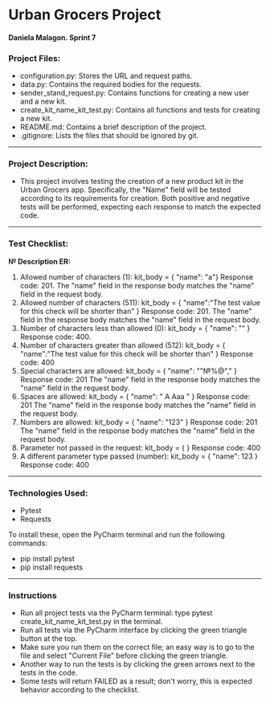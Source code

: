 # Urban Grocers Project

#### Daniela Malagon. Sprint 7

### Project Files:
- configuration.py: Stores the URL and request paths.
- data.py: Contains the required bodies for the requests.
- sender_stand_request.py: Contains functions for creating a new user and a new kit.
- create_kit_name_kit_test.py: Contains all functions and tests for creating a new kit.
- README.md: Contains a brief description of the project.
- .gitignore: Lists the files that should be ignored by git.

---

### Project Description:
- This project involves testing the creation of a new product kit in the Urban Grocers app. Specifically, the "Name" field will be tested according to its requirements for creation. Both positive and negative tests will be performed, expecting each response to match the expected code.

---

### Test Checklist:

**№	Description	ER:**
1.	Allowed number of characters (1): kit_body = { "name": "a"} Response code: 201. The "name" field in the response body matches the "name" field in the request body.
2.	Allowed number of characters (511): kit_body = { "name":"The test value for this check will be shorter than" } Response code: 201. The "name" field in the response body matches the "name" field in the request body.
3.	Number of characters less than allowed (0): kit_body = { "name": "" } Response code: 400.
4.	Number of characters greater than allowed (512): kit_body = { "name":"The test value for this check will be shorter than" } Response code: 400
5.	Special characters are allowed: kit_body = { "name": ""№%@"," } Response code: 201 The "name" field in the response body matches the "name" field in the request body.
6.	Spaces are allowed: kit_body = { "name": " A Aaa " } Response code: 201 The "name" field in the response body matches the "name" field in the request body.
7.	Numbers are allowed: kit_body = { "name": "123" } Response code: 201 The "name" field in the response body matches the "name" field in the request body.
8.	Parameter not passed in the request: kit_body = { } Response code: 400
9.	A different parameter type passed (number): kit_body = { "name": 123 } Response code: 400

---

### Technologies Used:

- Pytest
- Requests

To install these, open the PyCharm terminal and run the following commands:
- pip install pytest
- pip install requests

---

### Instructions 

- Run all project tests via the PyCharm terminal: type pytest create_kit_name_kit_test.py in the terminal.
- Run all tests via the PyCharm interface by clicking the green triangle button at the top.
- Make sure you run them on the correct file; an easy way is to go to the file and select "Current File" before clicking the green triangle.
- Another way to run the tests is by clicking the green arrows next to the tests in the code.
- Some tests will return FAILED as a result; don't worry, this is expected behavior according to the checklist.


